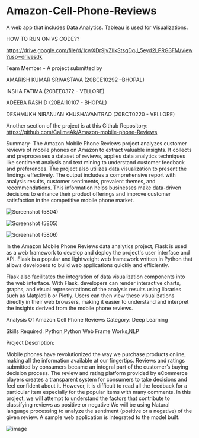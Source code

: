 # Amazon-Cell-Phone-Reviews
A web app that includes Data Analytics. Tableau is used for Visualizations.

HOW TO RUN ON VS CODE?? 

https://drive.google.com/file/d/1cwXDr9jvZlIkStsqDqJ_5eyd2LPRG3FM/view?usp=drivesdk

Team Member - A project submitted by

AMARISH KUMAR SRIVASTAVA (20BCE10292 –BHOPAL) 

INSHA FATIMA (20BEE0372 - VELLORE)

ADEEBA RASHID (20BAI10107 - BHOPAL)

DESHMUKH NIRANJAN KHUSHAVANTRAO (20BCT0220 - VELLORE)

Another section of the project is at this Github Repository: https://github.com/CallmeAk/Amazon-mobile-phone-Reviews
  
Summary- The Amazon Mobile Phone Reviews project analyzes customer reviews of mobile phones on Amazon to extract valuable insights. It collects and preprocesses a dataset of reviews, applies data analytics techniques like sentiment analysis and text mining to understand customer feedback and preferences. The project also utilizes data visualization to present the findings effectively. The output includes a comprehensive report with analysis results, customer sentiments, prevalent themes, and recommendations. This information helps businesses make data-driven decisions to enhance their product offerings and improve customer satisfaction in the competitive mobile phone market.

![Screenshot (5804)](https://github.com/9889AdeebaRashid/Amazon-Cell-Phone-Reviews-main/assets/80636537/3bcfda42-11b3-42b8-b059-b48ead40ede0)

![Screenshot (5805)](https://github.com/9889AdeebaRashid/Amazon-Cell-Phone-Reviews-main/assets/80636537/d0840b28-e4a8-4c29-b27f-24eaba2caaa4)

![Screenshot (5806)](https://github.com/9889AdeebaRashid/Amazon-Cell-Phone-Reviews-main/assets/80636537/fff67f06-4a85-4b16-b368-f851cebd9f6e)



In the Amazon Mobile Phone Reviews data analytics project, Flask is used as a web framework to develop and deploy the project's user interface and API. Flask is a popular and lightweight web framework written in Python that allows developers to build web applications quickly and efficiently.

Flask also facilitates the integration of data visualization components into the web interface. With Flask, developers can render interactive charts, graphs, and visual representations of the analysis results using libraries such as Matplotlib or Plotly. Users can then view these visualizations directly in their web browsers, making it easier to understand and interpret the insights derived from the mobile phone reviews.

Analysis Of Amazon Cell Phone Reviews Category: Deep Learning

Skills Required: Python,Python Web Frame Works,NLP

Project Description:

Mobile phones have revolutionized the way we purchase products online, making all the information available at our fingertips. Reviews and ratings submitted by consumers became an integral part of the customer’s buying decision process. The review and rating platform provided by eCommerce players creates a transparent system for consumers to take decisions and feel confident about it. However, it is difficult to read all the feedback for a particular item especially for the popular items with many comments. In this project, we will attempt to understand the factors that contribute to classifying reviews as positive or negative We will be using Natural language processing to analyze the sentiment (positive or a negative) of the given review. A sample web application is integrated to the model built.

![image](https://github.com/9889AdeebaRashid/Amazon-Cell-Phone-Reviews-main/assets/80636537/2749dcda-3e10-4046-ab8f-080b0c76315a)
